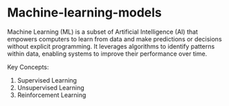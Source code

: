 # Machine-learning-models

Machine Learning (ML) is a subset of Artificial Intelligence (AI) that empowers computers to learn from data and make predictions or decisions without explicit programming. It leverages algorithms to identify patterns within data, enabling systems to improve their performance over time. 

Key Concepts:
1. Supervised Learning
2. Unsupervised Learning
3. Reinforcement Learning
